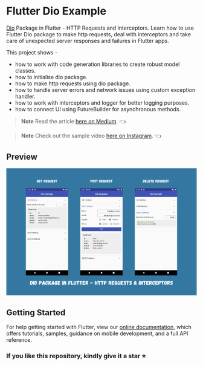 # Flutter Dio Example

[Dio](https://pub.dev/packages/dio) Package in Flutter - HTTP Requests and Interceptors. Learn how to use Flutter Dio package to make http requests, deal with interceptors and take care of unexpected server responses and failures in Flutter apps.

This project shows - 
- how to work with code generation libraries to create robust model classes.
- how to initialise dio package.
- how to make http requests using dio package.
- how to handle server errors and network issues using custom exception handler.
- how to work with interceptors and logger for better logging purposes.
- how to connect UI using FutureBuilder for asynchronous methods.

> **Note** 
> Read the article [here on Medium](https://medium.com/@thecodexhubofficial/dio-package-in-flutter-http-requests-and-interceptors-2c3d6ef3e9a3). 👈

> **Note** 
> Check out the sample video [here on Instagram](https://www.instagram.com/tv/CeN98tdKDIs/?utm_source=ig_web_copy_link). 👈

## Preview

<img src="screenshots/thumbnail.png" />

## Getting Started

For help getting started with Flutter, view our
[online documentation](https://flutter.dev/docs), which offers tutorials,
samples, guidance on mobile development, and a full API reference.

### If you like this repository, kindly give it a star ⭐
